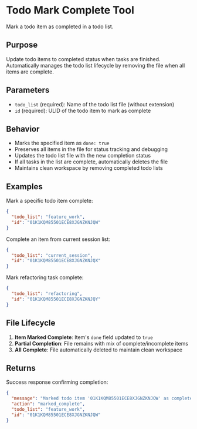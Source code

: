 # Todo Mark Complete Tool

Mark a todo item as completed in a todo list.

## Purpose
Update todo items to completed status when tasks are finished. Automatically manages the todo list lifecycle by removing the file when all items are complete.

## Parameters

- `todo_list` (required): Name of the todo list file (without extension)
- `id` (required): ULID of the todo item to mark as complete

## Behavior

- Marks the specified item as `done: true`
- Preserves all items in the file for status tracking and debugging
- Updates the todo list file with the new completion status
- If all tasks in the list are complete, automatically deletes the file
- Maintains clean workspace by removing completed todo lists

## Examples

Mark a specific todo item complete:
```json
{
  "todo_list": "feature_work",
  "id": "01K1KQM85501ECE8XJGNZKNJQW"
}
```

Complete an item from current session list:
```json
{
  "todo_list": "current_session",
  "id": "01K1KQM85501ECE8XJGNZKNJQX"
}
```

Mark refactoring task complete:
```json
{
  "todo_list": "refactoring",
  "id": "01K1KQM85501ECE8XJGNZKNJQY"
}
```

## File Lifecycle

1. **Item Marked Complete**: Item's `done` field updated to `true`
2. **Partial Completion**: File remains with mix of complete/incomplete items
3. **All Complete**: File automatically deleted to maintain clean workspace

## Returns

Success response confirming completion:
```json
{
  "message": "Marked todo item '01K1KQM85501ECE8XJGNZKNJQW' as complete in list 'feature_work'",
  "action": "marked_complete",
  "todo_list": "feature_work",
  "id": "01K1KQM85501ECE8XJGNZKNJQW"
}
```
